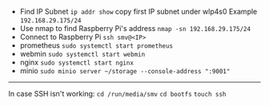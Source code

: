 - Find IP Subnet
`ip addr show` copy first IP subnet under wlp4s0
Example `192.168.29.175/24`
- Use nmap to find Raspberry Pi's address
`nmap -sn 192.168.29.175/24`
- Connect to Raspberry Pi
`ssh smv@<IP>`
- prometheus
`sudo systemctl start prometheus`
- webmin
`sudo systemctl start webmin`
- nginx
`sudo systemctl start nginx`
- minio
`sudo minio server ~/storage --console-address ":9001"`

---

In case SSH isn't working:
`cd /run/media/smv`
`cd bootfs`
`touch ssh`
